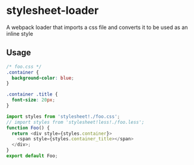 # stylesheet-loader
A webpack loader that imports a css file and converts it to be used as an inline style

## Usage
```css
/* foo.css */
.container {
  background-color: blue;
}

.container .title {
  font-size: 20px;
}
```

```js
import styles from 'stylesheet!./foo.css';
// import styles from 'stylesheet!less!./foo.less';
function Foo() {
  return <div style={styles.container}>
    <span style={styles.container_title></span>
  </div>;
}
export default Foo;
```
